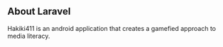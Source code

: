 

## About Laravel

Hakiki411 is an android application that creates a gamefied approach to media literacy.
